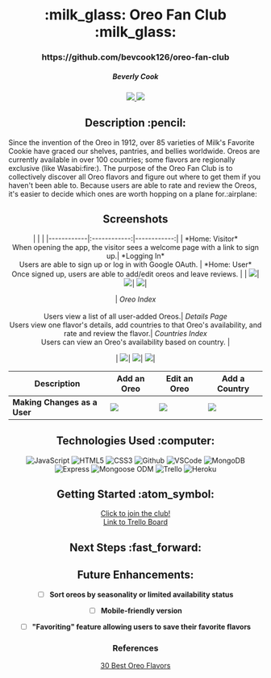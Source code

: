 <div align ="center">
<h1>:milk_glass: Oreo Fan Club :milk_glass:</h1>
<h3>https://github.com/bevcook126/oreo-fan-club</h3>
<h5>Beverly Cook</h5>
<a href="https://www.linkedin.com/in/beverly-cook-093625153/" target="_blank">
      <img src="https://img.shields.io/badge/-LinkedIn-blue?style=flat&logo=Linkedin&logoColor=white">
   </a> 
<a href="mailto:bevcook126@gmail.com" target="_blank">
      <img src="https://img.shields.io/badge/-Gmail-c14438?style=flat&logo=Gmail&logoColor=white">
   </a>
</a>
</div>

<div align = center><h2>Description :pencil:</h2></div>
Since the invention of the Oreo in 1912, over 85 varieties of Milk's Favorite Cookie have graced our shelves, pantries, and bellies worldwide. Oreos are currently available in over 100 countries; some flavors are regionally exclusive (like Wasabi:fire:). The purpose of the Oreo Fan Club is to collectively discover all Oreo flavors and figure out where to get them if you haven't been able to. Because users are able to rate and review the Oreos, it's easier to decide which ones are worth hopping on a plane for.:airplane:

<div align = center><h2>Screenshots</h2><div>
| | |
|------------|:------------:|------------:|
| *Home: Visitor*<br>When opening the app, the visitor sees a welcome page with a link to sign up.| *Logging In*<br>Users are able to sign up or log in with Google OAuth. | *Home: User*<br>Once signed up, users are able to add/edit oreos and leave reviews. |
| <img src="https://i.imgur.com/N1XCUdp.png">| <img src="https://i.imgur.com/6pJ1oaa.png">| <img src="https://i.imgur.com/Q55hEjk.png">|


| *Oreo Index*<br><br>Users view a list of all user-added Oreos.| *Details Page*<br>Users view one flavor's details, add countries to that Oreo's availability, and rate and review the flavor.| *Countries Index*<br>Users can view an Oreo's availability based on country. |

| <img src="https://i.imgur.com/yKV0wvM.png">| <img src="https://i.imgur.com/GAfP8Wt.png">| <img src="https://i.imgur.com/P71C48M.png">|

| Description | Add an Oreo | Edit an Oreo | Add a Country |
|---- | ------------| ------------| ------------|
 |**Making Changes as a User** | <img src="https://i.imgur.com/6qgkOqv.png">| <img src="https://i.imgur.com/f5wNAZz.png">| <img src="https://i.imgur.com/Yxu4O1G.png"><br>|


<div align = center><h2>Technologies Used :computer:</h2></div>

![JavaScript](https://img.shields.io/badge/-JavaScript-333?style=flat&logo=javascript)
![HTML5](https://img.shields.io/badge/-HTML5-333?style=flat&logo=html5)
![CSS3](https://img.shields.io/badge/-CSS-333?style=flat&logo=css3)
![Github](https://img.shields.io/badge/-GitHub-333?style=flat&logo=github)
![VSCode](https://img.shields.io/badge/-VS_Code-333?style=flat&logo=visualstudio)
![MongoDB](https://img.shields.io/badge/-MongoDB-333?style=flat&logo=mongodb)
![Express](https://img.shields.io/badge/-Express-333?style=flat&logo=express)
![Mongoose ODM](https://img.shields.io/badge/-Mongoose_ODM-333?style=flat&logo=mongodb)
![Trello](https://img.shields.io/badge/-Trello-333?style=flat&logo=trello)
![Heroku](https://img.shields.io/badge/-Heroku-333?style=flat&logo=heroku)


<div align = center><h2>Getting Started :atom_symbol:</h2></div>

[Click to join the club!](https://oreo-fan-club.herokuapp.com/)<br>
[Link to Trello Board](https://trello.com/b/uwxkp1hv/p2)<br>


<div align = center><h2>Next Steps :fast_forward:</h2></div>

## Future Enhancements:

- [ ] **Sort oreos by seasonality or limited availability status**

- [ ] **Mobile-friendly version**

- [ ] **"Favoriting" feature allowing users to save their favorite flavors**


### References

[30 Best Oreo Flavors](https://www.delish.com/food-news/g26783387/best-oreo-flavors/)

</div>